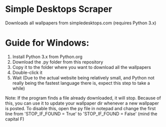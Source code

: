 # Simple Desktops Scraper 

Downloads all wallpapers from simpledesktops.com (requires Python 3.x)

# Guide for Windows:

1) Install Python 3.x from Python.org
2) Download the .py folder from this repository
3) Copy it to the folder where you want to download all the wallpapers
4) Double-click it
5) Wait (Due to the actual website being relatively small, and Python not really being the fastest language there is, expect this step to take a while)

Note:
If the program finds a file already downloaded, it will stop. Because of this, you can use it to update your wallpaper dir whenever a new wallpaper is posted. To disable this, open the py file in notepad and change the first line from 'STOP_IF_FOUND = True' to 'STOP_IF_FOUND = False' (mind the capital F)
